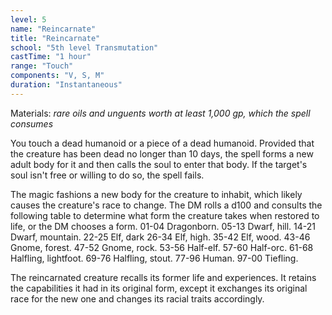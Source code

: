 ```yaml
---
level: 5
name: "Reincarnate"
title: "Reincarnate"
school: "5th level Transmutation"
castTime: "1 hour"
range: "Touch"
components: "V, S, M"
duration: "Instantaneous"
---
```


Materials: *rare oils and unguents worth at least 1,000 gp, which the spell consumes*

You touch a dead humanoid or a piece of a dead humanoid. Provided that the creature has been dead no longer than 10 days, the spell forms a new adult body for it and then calls the soul to enter that body. If the target's soul isn't free or willing to do so, the spell fails.

The magic fashions a new body for the creature to inhabit, which likely causes the creature's race to change. The DM rolls a d100 and consults the following table to determine what form the creature takes when restored to life, or the DM chooses a form. 01-04 Dragonborn. 05-13 Dwarf, hill. 14-21 Dwarf, mountain. 22-25 Elf, dark 26-34 Elf, high. 35-42 Elf, wood. 43-46 Gnome, forest. 47-52 Gnome, rock. 53-56 Half-elf. 57-60 Half-orc. 61-68 Halfling, lightfoot. 69-76 Halfling, stout. 77-96 Human. 97-00 Tiefling.

The reincarnated creature recalls its former life and experiences. It retains the capabilities it had in its original form, except it exchanges its original race for the new one and changes its racial traits accordingly.
